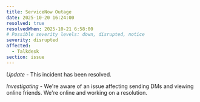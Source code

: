 ```yaml
---
title: ServiceNow Outage
date: 2025-10-20 16:24:00
resolved: true
resolvedWhen: 2025-10-21 6:58:00
# Possible severity levels: down, disrupted, notice
severity: disrupted
affected:
  - Talkdesk
section: issue
---
```


*Update* - This incident has been resolved.

*Investigating* - We're aware of an issue affecting sending DMs and viewing online friends. We're online and working on a resolution.

